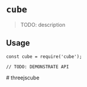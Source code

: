 # `cube`

> TODO: description

## Usage

```
const cube = require('cube');

// TODO: DEMONSTRATE API
```
#   t h r e e j s c u b e  
 